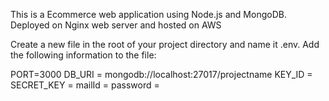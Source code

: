 
This is a Ecommerce web application using Node.js and MongoDB. Deployed on Nginx web server and hosted on AWS 

Create a new file in the root of your project directory and name it .env.
Add the following information to the file:

PORT=3000
DB_URI = mongodb://localhost:27017/projectname
KEY_ID = <razorpay>
SECRET_KEY = <razorpay>
mailId  = <mail id for using otp>
password = <password>
